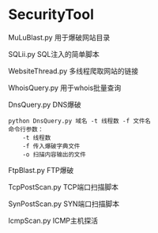 # SecurityTool

MuLuBlast.py 			 用于爆破网站目录

SQLii.py						SQL注入的简单脚本

WebsiteThread.py      多线程爬取网站的链接

WhoisQuery.py           用于whois批量查询

DnsQuery.py			   DNS爆破

```
python DnsQuery.py 域名 -t 线程数 -f 文件名
命令行参数： 
	-t 线程数
	-f 传入爆破字典文件
	-o 扫描内容输出的文件
```

FtpBlast.py				   FTP爆破

TcpPostScan.py		   TCP端口扫描脚本

SynPostScan.py           SYN端口扫描脚本

IcmpScan.py				ICMP主机探活